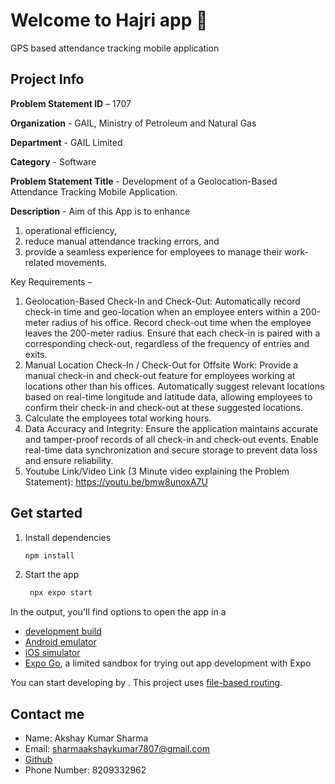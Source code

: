 # Welcome to Hajri app 👋

GPS based attendance tracking mobile application

## Project Info

**Problem Statement ID** – 1707

**Organization** - GAIL, Ministry of Petroleum and Natural Gas

**Department** - GAIL Limited

**Category** - Software

**Problem Statement Title** - Development of a Geolocation-Based Attendance Tracking Mobile Application.

**Description** - Aim of this App is to enhance
1.	operational efficiency, 
2.	reduce manual attendance tracking errors, and 
3.	provide a seamless experience for employees to manage their work-related movements.

Key Requirements – 

1.	Geolocation-Based Check-In and Check-Out: Automatically record check-in time and geo-location when an employee enters within a 200-meter radius of his office. Record check-out time when the employee leaves the 200-meter radius. Ensure that each check-in is paired with a corresponding check-out, regardless of the frequency of entries and exits.
2.	Manual Location Check-In / Check-Out for Offsite Work: Provide a manual check-in and check-out feature for employees working at locations other than his offices. Automatically suggest relevant locations based on real-time longitude and latitude data, allowing employees to confirm their check-in and check-out at these suggested locations.
3.	Calculate the employees total working hours.
4.	 Data Accuracy and Integrity: Ensure the application maintains accurate and tamper-proof records of all check-in and check-out events. Enable real-time data synchronization and secure storage to prevent data loss and ensure reliability. 
5.	Youtube Link/Video Link (3 Minute video explaining the Problem Statement): https://youtu.be/bmw8unoxA7U


## Get started

1. Install dependencies

   ```bash
   npm install
   ```

2. Start the app

   ```bash
    npx expo start
   ```

In the output, you'll find options to open the app in a

- [development build](https://docs.expo.dev/develop/development-builds/introduction/)
- [Android emulator](https://docs.expo.dev/workflow/android-studio-emulator/)
- [iOS simulator](https://docs.expo.dev/workflow/ios-simulator/)
- [Expo Go](https://expo.dev/go), a limited sandbox for trying out app development with Expo

You can start developing by . This project uses [file-based routing](https://docs.expo.dev/router/introduction).



## Contact me

- Name: Akshay Kumar Sharma
- Email: sharmaakshaykumar7807@gmail.com
- [Github](https://github.com/Akshay-Kumar-Sharma7807)
- Phone Number: 8209332962